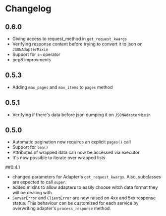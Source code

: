 # Changelog

## 0.6.0
- Giving access to request_method in ``get_request_kwargs``
- Verifying response content before trying to convert it to json on ``JSONAdapterMixin``
- Support for ``in`` operator
- pep8 improvments

## 0.5.3
- Adding ``max_pages`` and ``max_items`` to ``pages`` method

## 0.5.1
- Verifying if there's data before json dumping it on ``JSONAdapterMixin``

## 0.5.0
- Automatic pagination now requires an explicit ``pages()`` call
- Support for ``len()``
- Attributes of wrapped data can now be accessed via executor
- It's now possible to iterate over wrapped lists

##0.4.1
- changed parameters for Adapter's ``get_request_kwargs``. Also, subclasses are expected to call ``super``.
- added mixins to allow adapters to easily choose witch data format they will be dealing with.
- ``ServerError`` and ``ClientError`` are now raised on 4xx and 5xx response status. This behaviour can be customized for each service by overwriting adapter's ``process_response`` method.
